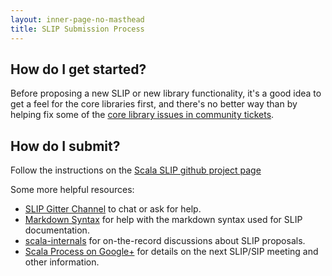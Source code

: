 ```yaml
---
layout: inner-page-no-masthead
title: SLIP Submission Process
---
```


## How do I get started? ##

Before proposing a new SLIP or new library functionality, it's a good idea
to get a feel for the core libraries first, and there's no better way than
by helping fix some of the 
[core library issues in community tickets](http://scala-lang.org/contribute/#community_tickets).

## How do I submit? ##

Follow the instructions on the 
[Scala SLIP github project page](https://www.github.com/scala/slip)

Some more helpful resources:

* [SLIP Gitter Channel](https://gitter.im/scala/slip) to chat or ask for help.
* [Markdown Syntax](http://daringfireball.net/projects/markdown/syntax)
  for help with the markdown syntax used for SLIP documentation.
* [scala-internals](https://groups.google.com/scala-internals) for on-the-record
  discussions about SLIP proposals.
* [Scala Process on Google+](https://plus.google.com/scalaslip) for details on the
  next SLIP/SIP meeting and other information.
